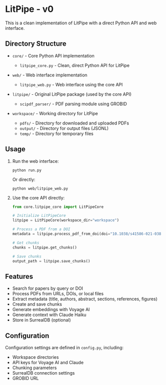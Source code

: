 # LitPipe - v0 

This is a clean implementation of LitPipe with a direct Python API and web interface.

## Directory Structure

- `core/` - Core Python API implementation
  - `litpipe_core.py` - Clean, direct Python API for LitPipe

- `web/` - Web interface implementation
  - `litpipe_web.py` - Web interface using the core API

- `litpipe/` - Original LitPipe package (used by the core API)
  - `scipdf_parser/` - PDF parsing module using GROBID

- `workspace/` - Working directory for LitPipe
  - `pdfs/` - Directory for downloaded and uploaded PDFs
  - `output/` - Directory for output files (JSONL)
  - `temp/` - Directory for temporary files

## Usage

1. Run the web interface:
   ```
   python run.py
   ```
   
   Or directly:
   ```
   python web/litpipe_web.py
   ```

2. Use the core API directly:
   ```python
   from core.litpipe_core import LitPipeCore
   
   # Initialize LitPipeCore
   litpipe = LitPipeCore(workspace_dir="workspace")
   
   # Process a PDF from a DOI
   metadata = litpipe.process_pdf_from_doi(doi="10.1038/s41586-021-03819-2")
   
   # Get chunks
   chunks = litpipe.get_chunks()
   
   # Save chunks
   output_path = litpipe.save_chunks()
   ```

## Features

- Search for papers by query or DOI
- Process PDFs from URLs, DOIs, or local files
- Extract metadata (title, authors, abstract, sections, references, figures)
- Create and save chunks
- Generate embeddings with Voyage AI
- Generate context with Claude Haiku
- Store in SurrealDB (optional)

## Configuration

Configuration settings are defined in `config.py`, including:
- Workspace directories
- API keys for Voyage AI and Claude
- Chunking parameters
- SurrealDB connection settings
- GROBID URL
